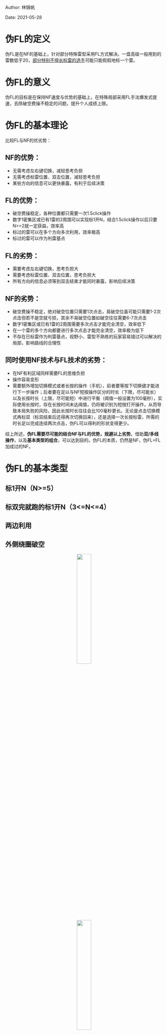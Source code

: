 Author: 林锦帆

Date: 2021-05-28

# 伪FL的定义

伪FL是在NF的基础上，针对部分特殊雷型采用FL方式解决。一盘高级一般用到的雷数低于20，[部分特别不擅长标雷的选手](http://saolei.wang/Player/Index.asp?Id=3869)可能只能假假地标一个雷。

# 伪FL的意义

伪FL的目标是在保持NF速度与优势的基础上，在特殊局部采用FL手法爆发式提速，去除破空费操不稳定的问题，提升个人成绩上限。

# 伪FL的基本理论

比较FL与NF的优劣势：

## NF的优势：
- 无需考虑左右键切换，减轻思考负担
- 无需考虑标雷位置、双击位置，减轻思考负担
- 某些方向的信息可以更快暴露，有利于后续决策

## FL的优势：
- 破空费操稳定，各种位置都只需要一次1.5click操作
- 数字1密集区或已有1雷的2周围可以实现标1开N，结合1.5click操作以后只要N>=2就一定获益，效率高
- 标过的雷可以在多个方向多次利用，效率极高
- 标过的雷可以作为判雷基点

## FL的劣势：
- 需要考虑左右键切换，思考负担大
- 需要考虑标雷位置、双击位置，思考负担大
- 所有方向的信息必须等到双击结束才能同时暴露，影响后续决策

## NF的劣势：
- 破空费操不稳定，绝对破空位置只需要1次点击，易破空位虽可能只需要1-2次点击但若不是空就亏损，其余不易破空位置如破空往往需要6-7次点击
- 数字1密集区或已有1雷的2周围需要多次点击才能完全清空，效率低下
- 在一个雷的多个方向都要进行多次点击才能完全清空，效率极为低下
- 不存在已标雷作为判雷基点，视野小、雷型不熟练的玩家容易错过可以解决的局部，影响路线的合理性

## 同时使用NF技术与FL技术的劣势：
- 在NF有利区域同样需要FL的思维负担
- 操作容易变形
- 需要额外增加切换模式或者长按的操作（手机），前者要等按下切换键才能进行下一步操作；后者要在足以与NF短按操作区分的时长（下限，尽可能长）以及长按时长（上限，尽可能短）中进行平衡（阈值一般设置为100毫秒），实际使用长按时，存在长按时间未达阈值，仍将被识别为短按打开操作，从而导致本局失败的风险，因此长按时长往往会比100毫秒更长。无论是点击切换模式再标双（标双结束后还得再次切换回来），还是选择一次长按标雷，所需的时长足以完成连续两次点击，伪FL可以得利的形状变得更少。

综上所述，**伪FL需要尽可能的结合NF与FL的优势，规避以上劣势**。借助**双/多线操作**，以及**基本类型的组合**，可以达到目的。伪FL的本质，仍然是NF，伪FL=FL加成过的NF。

# 伪FL的基本类型

## 标1开N（N>=5）

## 标双完就跑的标1开N（3<=N<=4）

## 两边利用

## 外侧绕圈破空

<div align="center"> <img src="https://github.com/putianyi889/Minesweeper-makes-me-happy/blob/main/wiki/images/Key-of-Fake-FL/Flag-1-chord-N.png" width = 30% height = 30% /> </div>

<div align="center"> <img src="https://github.com/putianyi889/Minesweeper-makes-me-happy/blob/main/wiki/images/Key-of-Fake-FL/Flag-1-chord-N-result.gif" width = 30% height = 30% /> </div>


# 伪FL代表作解析

## 电脑 [鞠泽恩高级34.25s(3bv=168)3bv/s=4.91](http://saolei.wang/Video/Show.asp?Id=197324)

## 手机 [鞠泽恩高级37.151s(3bv=153)3bv/s=4.118 $ms177994](http://tapsss.com/?post=207175)
